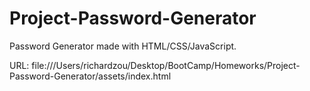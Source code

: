 # Project-Password-Generator

Password Generator made with HTML/CSS/JavaScript.

URL: file:///Users/richardzou/Desktop/BootCamp/Homeworks/Project-Password-Generator/assets/index.html
